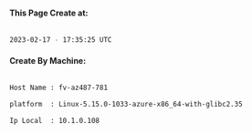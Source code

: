 
   
#### This Page Create at:

```bash

2023-02-17 - 17:35:25 UTC

```

#### Create By Machine:

```bash

Host Name : fv-az487-781

platform  : Linux-5.15.0-1033-azure-x86_64-with-glibc2.35

Ip Local  : 10.1.0.108

```

